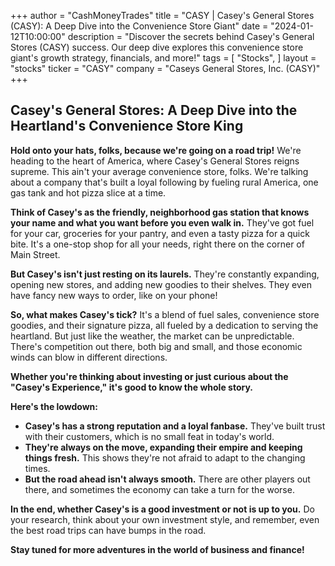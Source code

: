 +++
author = "CashMoneyTrades"
title = "CASY |  Casey's General Stores (CASY): A Deep Dive into the Convenience Store Giant"
date = "2024-01-12T10:00:00"
description = "Discover the secrets behind Casey's General Stores (CASY) success. Our deep dive explores this convenience store giant's growth strategy, financials, and more!"
tags = [
"Stocks",
]
layout = "stocks"
ticker = "CASY"
company = "Caseys General Stores, Inc. (CASY)"
+++
        


## Casey's General Stores:  A Deep Dive into the Heartland's Convenience Store King

**Hold onto your hats, folks, because we're going on a road trip!** We're heading to the heart of America, where Casey's General Stores reigns supreme. This ain't your average convenience store, folks. We're talking about a company that's built a loyal following by fueling rural America, one gas tank and hot pizza slice at a time. 

**Think of Casey's as the friendly, neighborhood gas station that knows your name and what you want before you even walk in.** They've got fuel for your car, groceries for your pantry, and even a tasty pizza for a quick bite.  It's a one-stop shop for all your needs, right there on the corner of Main Street.

**But Casey's isn't just resting on its laurels.** They're constantly expanding, opening new stores, and adding new goodies to their shelves. They even have fancy new ways to order, like on your phone! 

**So, what makes Casey's tick?** It's a blend of fuel sales, convenience store goodies, and their signature pizza, all fueled by a dedication to serving the heartland.  But just like the weather, the market can be unpredictable. There's competition out there, both big and small, and those economic winds can blow in different directions. 

**Whether you're thinking about investing or just curious about the "Casey's Experience," it's good to know the whole story.** 

**Here's the lowdown:**

* **Casey's has a strong reputation and a loyal fanbase.** They've built trust with their customers, which is no small feat in today's world. 
* **They're always on the move, expanding their empire and keeping things fresh.**  This shows they're not afraid to adapt to the changing times. 
* **But the road ahead isn't always smooth.** There are other players out there, and sometimes the economy can take a turn for the worse.  

**In the end, whether Casey's is a good investment or not is up to you.** Do your research, think about your own investment style, and remember, even the best road trips can have bumps in the road. 

**Stay tuned for more adventures in the world of business and finance!** 

        